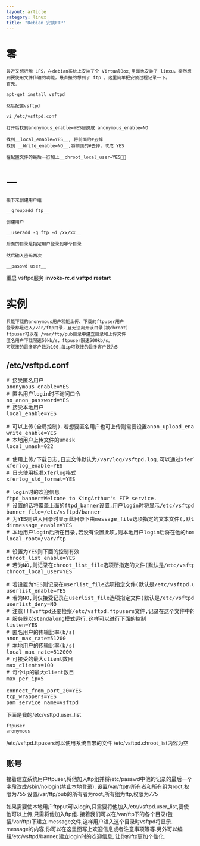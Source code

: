 ```yaml
---
layout: article
category: linux
title: "Debian 安装FTP"
---
```

# 零
    最近又想折腾 LFS，在debian系统上安装了个 VirtualBox,里面也安装了 linxu，突然想到要使用文件传输的功能，最直接的想到了 ftp ，这里简单把安装过程记录一下。
	首先，

	apt-get install vsftpd

	然后配置vsftpd

	vi /etc/vsftpd.conf

	打开后找到anonymous_enable=YES替换成 anonymous_enable=NO

	找到__local_enable=YES__, 将前面的#去掉
	找到 __Write_enable=NO__,将前面的#去掉，改成 YES

	在配置文件的最后一行加上__chroot_local_user=YES

# 一
	接下来创建用户组

	__groupadd ftp__

	创建用户

	__useradd -g ftp -d /xx/xx__

	后面的目录是指定用户登录到哪个目录

	然后输入密码两次

	__passwd user__
   重启 vsftpd服务
   __invoke-rc.d vsftpd restart__
# 实例

    只能下载的anonymous用户和能上传、下载的ftpuser用户
    登录都是进入/var/ftp目录，且无法离开该目录(被chroot）
    ftpuser可以在 /var/ftp/pub目录中建立目录和上传文件
    匿名用户下载限速50kb/s，ftpuser限速500kb/s。
    可联接的最多客户数为100,每ip可联接的最多客户数为5
## /etc/vsftpd.conf
<pre>
# 接受匿名用户
anonymous_enable=YES
# 匿名用户login时不询问口令
no_anon_password=YES
# 接受本地用户
local_enable=YES

# 可以上传(全局控制).若想要匿名用户也可上传则需要设置anon_upload_enable=YES,若想要匿名用户可以建立目录则需要设置anon_mkdir_write_enable=YES.这里禁止匿名用户上传,所以不设置这两项.
write_enable=YES
# 本地用户上传文件的umask
local_umask=022

# 使用上传/下载日志,日志文件默认为/var/log/vsftpd.log,可以通过xferlog_file选项修改
xferlog_enable=YES
# 日志使用标准xferlog格式
xferlog_std_format=YES

# login时的欢迎信息
ftpd_banner=Welcome to KingArthur's FTP service.
# 设置的话将覆盖上面的ftpd_banner设置,用户login时将显示/etc/vsftpd/banner中的内容
banner_file=/etc/vsftpd/banner
# 为YES则进入目录时显示此目录下由message_file选项指定的文本文件(,默认为.message)的内容
dirmessage_enable=YES
# 本地用户login后所在目录,若没有设置此项,则本地用户login后将在他的home目录(/etc/passwd的第六个字段)中.匿名用户的对应选项是anon_root
local_root=/var/ftp

# 设置为YES则下面的控制有效
chroot_list_enable=YES
# 若为NO,则记录在chroot_list_file选项所指定的文件(默认是/etc/vsftpd.chroot_list)中的用户将被chroot在登录后所在目录中,无法离开.如果为YES,则所记录的用户将不被chroot.这里选择YES.
chroot_local_user=YES

# 若设置为YES则记录在userlist_file选项指定文件(默认是/etc/vsftpd.user_list)中的用户将无法login,并且将检察下面的userlist_deny选项
userlist_enable=YES
# 若为NO,则仅接受记录在userlist_file选项指定文件(默认是/etc/vsftpd.user_list)中的用户的login请求.若为YES则不接受这些用户的请求.
userlist_deny=NO
# 注意!!!vsftpd还要检察/etc/vsftpd.ftpusers文件,记录在这个文件中的用户将无法login!!
# 服务器以standalong模式运行,这样可以进行下面的控制
listen=YES
# 匿名用户的传输比率(b/s)
anon_max_rate=51200
# 本地用户的传输比率(b/s)
local_max_rate=512000
# 可接受的最大client数目
max_clients=100
# 每个ip的最大client数目
max_per_ip=5

connect_from_port_20=YES
tcp_wrappers=YES
pam_service_name=vsftpd
</pre>
下面是我的/etc/vsftpd.user_list

	ftpuser
	anonymous

/etc/vsftpd.ftpusers可以使用系统自带的文件 /etc/vsftpd.chroot_list内容为空

## 账号

接着建立系统用户ftpuser,将他加入ftp组并将/etc/passwd中他的记录的最后一个字段改成/sbin/nologin(禁止本地登录). 设置/var/ftp的所有者和所有组为root,权限为755 设置/var/ftp/pub的所有者为root,所有组为ftp,权限为775

如果需要使本地用户ftpput可以login,只需要将他加入/etc/vsftpd.user_list,要使他可以上传,只需将他加入ftp组. 接着我们可以在/var/ftp下的各个目录(包括/var/ftp)下建立.message文件,这样用户进入这个目录时vsftpd将显示. message的内容,你可以在这里面写上欢迎信息或者注意事项等等.另外可以编辑/etc/vsftpd/banner,建立login时的欢迎信息, 让你的ftp更加个性化.


